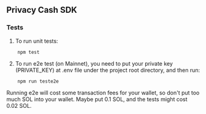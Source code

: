 ## Privacy Cash SDK
### Tests
1. To run unit tests:
```
    npm test
```
2. To run e2e test (on Mainnet), you need to put your private key (PRIVATE_KEY) at .env file under the project root directory, and then run:
```
    npm run teste2e
```
Running e2e will cost some transaction fees for your wallet, so don't put too much SOL into your wallet. Maybe put 0.1 SOL, and the tests might cost 0.02 SOL.